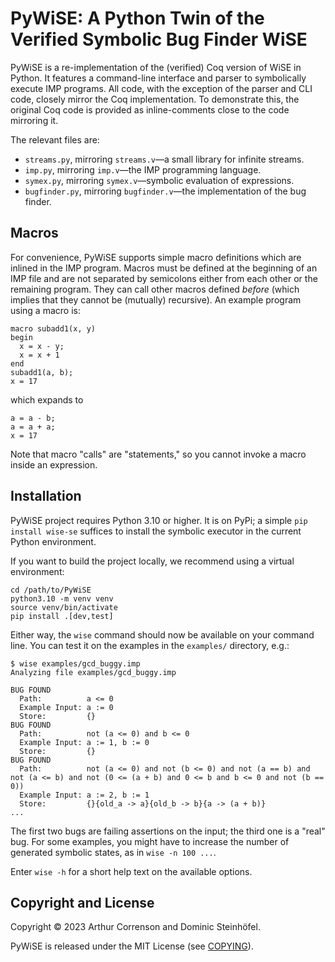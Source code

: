 # PyWiSE: A Python Twin of the Verified Symbolic Bug Finder WiSE

PyWiSE is a re-implementation of the (verified) Coq version of WiSE in Python. It
features a command-line interface and parser to symbolically execute IMP programs. All
code, with the exception of the parser and CLI code, closely mirror the Coq
implementation. To demonstrate this, the original Coq code is provided as
inline-comments close to the code mirroring it.

The relevant files are:

- `streams.py`, mirroring `streams.v`&mdash;a small library for infinite streams.
- `imp.py`, mirroring `imp.v`&mdash;the IMP programming language.
- `symex.py`, mirroring `symex.v`&mdash;symbolic evaluation of expressions.
- `bugfinder.py`, mirroring `bugfinder.v`&mdash;the implementation of the bug finder.

## Macros

For convenience, PyWiSE supports simple macro definitions which are inlined in the
IMP program. Macros must be defined at the beginning of an IMP file and are not
separated by semicolons either from each other or the remaining program. They can call
other macros defined *before* (which implies that they cannot be (mutually) recursive).
An example program using a macro is:

```
macro subadd1(x, y)
begin
  x = x - y;
  x = x + 1
end
subadd1(a, b);
x = 17 
```

which expands to

```
a = a - b;
a = a + a;
x = 17
```

Note that macro "calls" are "statements," so you cannot invoke a macro inside an 
expression.


## Installation

PyWiSE project requires Python 3.10 or higher. It is on PyPi; a simple
`pip install wise-se` suffices to install the symbolic executor in the current Python
environment.

If you want to build the project locally, we recommend using a virtual environment:

```shell
cd /path/to/PyWiSE
python3.10 -m venv venv
source venv/bin/activate
pip install .[dev,test]
```

Either way, the `wise` command should now be available on your command line. You can
test it on the examples in the `examples/` directory, e.g.:

```shell
$ wise examples/gcd_buggy.imp
Analyzing file examples/gcd_buggy.imp

BUG FOUND
  Path:          a <= 0
  Example Input: a := 0
  Store:         {}
BUG FOUND
  Path:          not (a <= 0) and b <= 0
  Example Input: a := 1, b := 0
  Store:         {}
BUG FOUND
  Path:          not (a <= 0) and not (b <= 0) and not (a == b) and not (a <= b) and not (0 <= (a + b) and 0 <= b and b <= 0 and not (b == 0))
  Example Input: a := 2, b := 1
  Store:         {}{old_a -> a}{old_b -> b}{a -> (a + b)}
...
```

The first two bugs are failing assertions on the input; the third one is a "real" bug.
For some examples, you might have to increase the number of generated symbolic states,
as in `wise -n 100 ...`.

Enter `wise -h` for a short help text on the available options.

## Copyright and License

Copyright © 2023 Arthur Correnson and Dominic Steinhöfel.

PyWiSE is released under the MIT License (see [COPYING](COPYING)).
